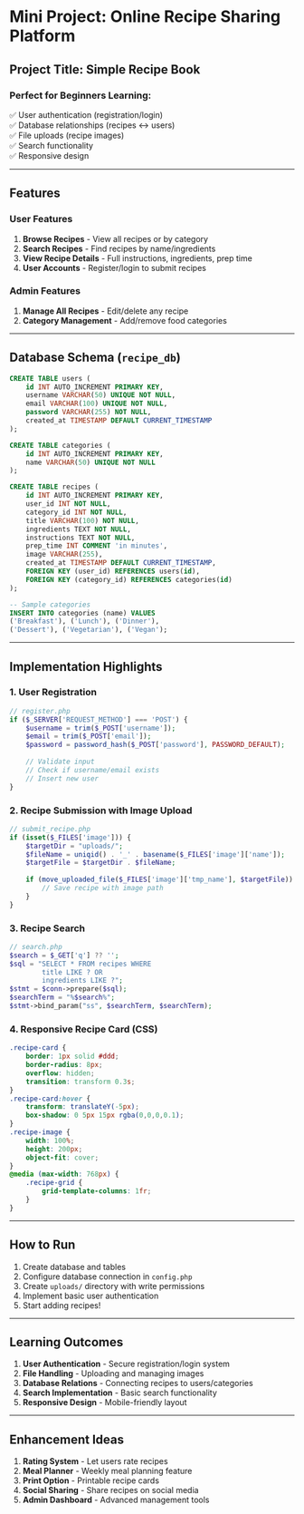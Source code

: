 # **Mini Project: Online Recipe Sharing Platform**

## **Project Title:** Simple Recipe Book

### **Perfect for Beginners Learning:**
✅ User authentication (registration/login)  
✅ Database relationships (recipes ↔ users)  
✅ File uploads (recipe images)  
✅ Search functionality  
✅ Responsive design  

---

## **Features**
### **User Features**
1. **Browse Recipes** - View all recipes or by category
2. **Search Recipes** - Find recipes by name/ingredients
3. **View Recipe Details** - Full instructions, ingredients, prep time
4. **User Accounts** - Register/login to submit recipes

### **Admin Features**
1. **Manage All Recipes** - Edit/delete any recipe
2. **Category Management** - Add/remove food categories

---

## **Database Schema (`recipe_db`)**
```sql
CREATE TABLE users (
    id INT AUTO_INCREMENT PRIMARY KEY,
    username VARCHAR(50) UNIQUE NOT NULL,
    email VARCHAR(100) UNIQUE NOT NULL,
    password VARCHAR(255) NOT NULL,
    created_at TIMESTAMP DEFAULT CURRENT_TIMESTAMP
);

CREATE TABLE categories (
    id INT AUTO_INCREMENT PRIMARY KEY,
    name VARCHAR(50) UNIQUE NOT NULL
);

CREATE TABLE recipes (
    id INT AUTO_INCREMENT PRIMARY KEY,
    user_id INT NOT NULL,
    category_id INT NOT NULL,
    title VARCHAR(100) NOT NULL,
    ingredients TEXT NOT NULL,
    instructions TEXT NOT NULL,
    prep_time INT COMMENT 'in minutes',
    image VARCHAR(255),
    created_at TIMESTAMP DEFAULT CURRENT_TIMESTAMP,
    FOREIGN KEY (user_id) REFERENCES users(id),
    FOREIGN KEY (category_id) REFERENCES categories(id)
);

-- Sample categories
INSERT INTO categories (name) VALUES 
('Breakfast'), ('Lunch'), ('Dinner'), 
('Dessert'), ('Vegetarian'), ('Vegan');
```

---

## **Implementation Highlights**

### **1. User Registration**
```php
// register.php
if ($_SERVER['REQUEST_METHOD'] === 'POST') {
    $username = trim($_POST['username']);
    $email = trim($_POST['email']);
    $password = password_hash($_POST['password'], PASSWORD_DEFAULT);
    
    // Validate input
    // Check if username/email exists
    // Insert new user
}
```

### **2. Recipe Submission with Image Upload**
```php
// submit_recipe.php
if (isset($_FILES['image'])) {
    $targetDir = "uploads/";
    $fileName = uniqid() . '_' . basename($_FILES['image']['name']);
    $targetFile = $targetDir . $fileName;
    
    if (move_uploaded_file($_FILES['image']['tmp_name'], $targetFile)) {
        // Save recipe with image path
    }
}
```

### **3. Recipe Search**
```php
// search.php
$search = $_GET['q'] ?? '';
$sql = "SELECT * FROM recipes WHERE 
        title LIKE ? OR 
        ingredients LIKE ?";
$stmt = $conn->prepare($sql);
$searchTerm = "%$search%";
$stmt->bind_param("ss", $searchTerm, $searchTerm);
```

### **4. Responsive Recipe Card (CSS)**
```css
.recipe-card {
    border: 1px solid #ddd;
    border-radius: 8px;
    overflow: hidden;
    transition: transform 0.3s;
}
.recipe-card:hover {
    transform: translateY(-5px);
    box-shadow: 0 5px 15px rgba(0,0,0,0.1);
}
.recipe-image {
    width: 100%;
    height: 200px;
    object-fit: cover;
}
@media (max-width: 768px) {
    .recipe-grid {
        grid-template-columns: 1fr;
    }
}
```

---

## **How to Run**
1. Create database and tables
2. Configure database connection in `config.php`
3. Create `uploads/` directory with write permissions
4. Implement basic user authentication
5. Start adding recipes!

---

## **Learning Outcomes**
1. **User Authentication** - Secure registration/login system
2. **File Handling** - Uploading and managing images
3. **Database Relations** - Connecting recipes to users/categories
4. **Search Implementation** - Basic search functionality
5. **Responsive Design** - Mobile-friendly layout

---

## **Enhancement Ideas**
1. **Rating System** - Let users rate recipes
2. **Meal Planner** - Weekly meal planning feature
3. **Print Option** - Printable recipe cards
4. **Social Sharing** - Share recipes on social media
5. **Admin Dashboard** - Advanced management tools
